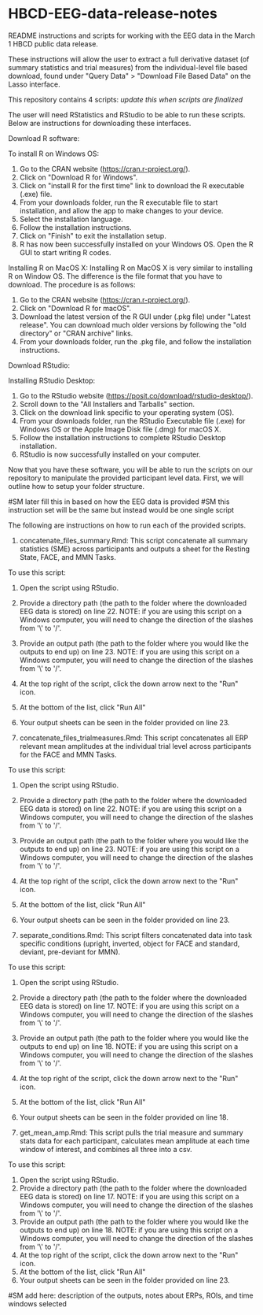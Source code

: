 # HBCD-EEG-data-release-notes
README instructions and scripts for working with the EEG data in the March 1 HBCD public data release.

These instructions will allow the user to extract a full derivative dataset (of summary statistics and trial measures) from the individual-level file based download, found under "Query Data" > "Download File Based Data" on the Lasso interface. 

This repository contains 4 scripts: 
*update this when scripts are finalized*

The user will need RStatistics and RStudio to be able to run these scripts. Below are instructions for downloading these interfaces. 

Download R software: 

To install R on Windows OS:

1. Go to the CRAN website (https://cran.r-project.org/).
2. Click on "Download R for Windows".
3. Click on "install R for the first time" link to download the R executable (.exe) file.
4. From your downloads folder, run the R executable file to start installation, and allow the app to make changes to your device.
5. Select the installation language.
6. Follow the installation instructions.
7. Click on "Finish" to exit the installation setup.
8. R has now been successfully installed on your Windows OS. Open the R GUI to start writing R codes.

Installing R on MacOS X:
Installing R on MacOS X is very similar to installing R on Window OS. The difference is the file format that you have to download. The procedure is as follows:

1. Go to the CRAN website (https://cran.r-project.org/).
2. Click on "Download R for macOS".
3. Download the latest version of the R GUI under (.pkg file) under "Latest release". You can download much older versions by following the "old directory" or "CRAN archive" links.
4. From your downloads folder, run the .pkg file, and follow the installation instructions.


Download RStudio: 

Installing RStudio Desktop:

1. Go to the RStudio website (https://posit.co/download/rstudio-desktop/).
2. Scroll down to the "All Installers and Tarballs" section. 
3. Click on the download link specific to your operating system (OS). 
4. From your downloads folder, run the RStudio Executable file (.exe) for Windows OS or the Apple Image Disk file (.dmg) for macOS X.
5. Follow the installation instructions to complete RStudio Desktop installation.
6. RStudio is now successfully installed on your computer.


Now that you have these software, you will be able to run the scripts on our repository to manipulate the provided participant level data. First, we will outline how to setup your folder structure. 

#SM later fill this in based on how the EEG data is provided
#SM this instruction set will be the same but instead would be one single script

The following are instructions on how to run each of the provided scripts. 

1. concatenate_files_summary.Rmd:
This script concatenate all summary statistics (SME) across participants and outputs a sheet for the Resting State, FACE, and MMN Tasks. 

To use this script: 
1. Open the script using RStudio. 
2. Provide a directory path (the path to the folder where the downloaded EEG data is stored) on line 22. 
NOTE: if you are using this script on a Windows computer, you will need to change the direction of the slashes from '\\' to '/'.
3. Provide an output path (the path to the folder where you would like the outputs to end up) on line 23. 
NOTE: if you are using this script on a Windows computer, you will need to change the direction of the slashes from '\\' to '/'.
4. At the top right of the script, click the down arrow next to the "Run" icon. 
5. At the bottom of the list, click "Run All" 
6. Your output sheets can be seen in the folder provided on line 23.

2. concatenate_files_trialmeasures.Rmd:
This script concatenates all ERP relevant mean amplitudes at the individual trial level across participants for the FACE and MMN Tasks.

To use this script: 
1. Open the script using RStudio. 
2. Provide a directory path (the path to the folder where the downloaded EEG data is stored) on line 22. 
NOTE: if you are using this script on a Windows computer, you will need to change the direction of the slashes from '\\' to '/'.
3. Provide an output path (the path to the folder where you would like the outputs to end up) on line 23. 
NOTE: if you are using this script on a Windows computer, you will need to change the direction of the slashes from '\\' to '/'.
4. At the top right of the script, click the down arrow next to the "Run" icon. 
5. At the bottom of the list, click "Run All" 
6. Your output sheets can be seen in the folder provided on line 23.

3. separate_conditions.Rmd: 
This script filters concatenated data into task specific conditions (upright, inverted, object for FACE and standard, deviant, pre-deviant for MMN).

To use this script: 
1. Open the script using RStudio. 
2. Provide a directory path (the path to the folder where the downloaded EEG data is stored) on line 17. 
NOTE: if you are using this script on a Windows computer, you will need to change the direction of the slashes from '\\' to '/'.
3. Provide an output path (the path to the folder where you would like the outputs to end up) on line 18. 
NOTE: if you are using this script on a Windows computer, you will need to change the direction of the slashes from '\\' to '/'.
4. At the top right of the script, click the down arrow next to the "Run" icon. 
5. At the bottom of the list, click "Run All" 
6. Your output sheets can be seen in the folder provided on line 18.

4. get_mean_amp.Rmd: 
This script pulls the trial measure and summary stats data for each participant, calculates mean amplitude at each time window of interest, and combines all three into a csv. 

To use this script: 
1. Open the script using RStudio. 
2. Provide a directory path (the path to the folder where the downloaded EEG data is stored) on line 17. 
NOTE: if you are using this script on a Windows computer, you will need to change the direction of the slashes from '\\' to '/'.
3. Provide an output path (the path to the folder where you would like the outputs to end up) on line 18. 
NOTE: if you are using this script on a Windows computer, you will need to change the direction of the slashes from '\\' to '/'.
4. At the top right of the script, click the down arrow next to the "Run" icon. 
5. At the bottom of the list, click "Run All" 
6. Your output sheets can be seen in the folder provided on line 23.

#SM add here: description of the outputs, notes about ERPs, ROIs, and time windows selected



